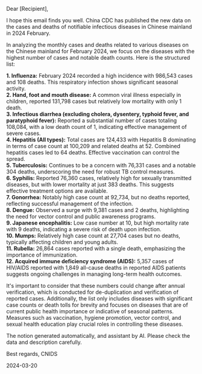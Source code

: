 Dear [Recipient],

I hope this email finds you well. China CDC has published the new data on the cases and deaths of notifiable infectious diseases in Chinese mainland in 2024 February.

In analyzing the monthly cases and deaths related to various diseases on the Chinese mainland for February 2024, we focus on the diseases with the highest number of cases and notable death counts. Here is the structured list:

**1. Influenza:** February 2024 recorded a high incidence with 986,543 cases and 108 deaths. This respiratory infection shows significant seasonal activity.  
**2. Hand, foot and mouth disease:** A common viral illness especially in children, reported 131,798 cases but relatively low mortality with only 1 death.  
**3. Infectious diarrhea (excluding cholera, dysentery, typhoid fever, and paratyphoid fever):** Reported a substantial number of cases totaling 108,084, with a low death count of 1, indicating effective management of severe cases.  
**4. Hepatitis (All types):** Total cases are 124,433 with Hepatitis B dominating in terms of case count at 100,209 and related deaths at 52. Combined hepatitis cases led to 64 deaths. Effective vaccination can control the spread.  
**5. Tuberculosis:** Continues to be a concern with 76,331 cases and a notable 304 deaths, underscoring the need for robust TB control measures.  
**6. Syphilis:** Reported 76,360 cases, relatively high for sexually transmitted diseases, but with lower mortality at just 383 deaths. This suggests effective treatment options are available.  
**7. Gonorrhea:** Notably high case count at 92,734, but no deaths reported, reflecting successful management of the infection.  
**8. Dengue:** Observed a surge with 9,381 cases and 2 deaths, highlighting the need for vector control and public awareness programs.  
**9. Japanese encephalitis:** Low case number at 10, but high mortality rate with 9 deaths, indicating a severe risk of death upon infection.  
**10. Mumps:** Relatively high case count at 27,704 cases but no deaths, typically affecting children and young adults.  
**11. Rubella:** 26,864 cases reported with a single death, emphasizing the importance of immunization.  
**12. Acquired immune deficiency syndrome (AIDS):** 5,357 cases of HIV/AIDS reported with 1,849 all-cause deaths in reported AIDS patients suggests ongoing challenges in managing long-term health outcomes.

It's important to consider that these numbers could change after annual verification, which is conducted for de-duplication and verification of reported cases. Additionally, the list only includes diseases with significant case counts or death tolls for brevity and focuses on diseases that are of current public health importance or indicative of seasonal patterns. Measures such as vaccination, hygiene promotion, vector control, and sexual health education play crucial roles in controlling these diseases.

The notion generated automatically, and assistant by AI. Please check the data and description carefully.

Best regards,
CNIDS

2024-03-20


